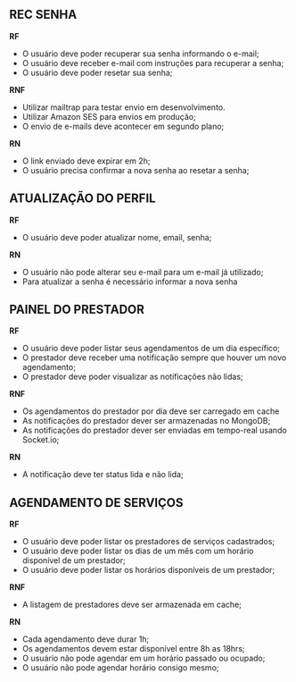 ## REC SENHA

**RF**

- O usuário deve poder recuperar sua senha informando o e-mail;
- O usuário deve receber e-mail com instruções para recuperar a senha;
- O usuário deve poder resetar sua senha;

**RNF**

- Utilizar mailtrap para testar envio em desenvolvimento.
- Utilizar Amazon SES para envios em produção;
- O envio de e-mails deve acontecer em segundo plano;

**RN**

- O link enviado deve expirar em 2h;
- O usuário precisa confirmar a nova senha ao resetar a senha;

## ATUALIZAÇÃO DO PERFIL

**RF**

- O usuário deve poder atualizar nome, email, senha;

**RN**

- O usuário não pode alterar seu e-mail para um e-mail já utilizado;
- Para atualizar a senha é necessário informar a nova senha

## PAINEL DO PRESTADOR


**RF**

- O usuário deve poder listar seus agendamentos de um dia específico;
- O prestador deve receber uma notificação sempre que houver um novo agendamento;
- O prestador deve poder visualizar as notificações não lidas;

**RNF**

- Os agendamentos do prestador por dia deve ser carregado em cache
- As notificações do prestador dever ser armazenadas no MongoDB;
- As notificações do prestador dever ser enviadas em tempo-real usando Socket.io;

**RN**

- A notificação deve ter status lida e não lida;

## AGENDAMENTO DE SERVIÇOS

**RF**

- O usuário deve poder listar os prestadores de serviços cadastrados;
- O usuário deve poder listar os dias de um mês com um horário disponível de um prestador;
- O usuário deve poder listar os horários disponíveis de um prestador;

**RNF**

- A listagem de prestadores deve ser armazenada em cache;

**RN**

- Cada agendamento deve durar 1h;
- Os agendamentos devem estar disponível entre 8h as 18hrs;
- O usuário não pode agendar em um horário passado ou ocupado;
- O usuário não pode agendar horário consigo mesmo;